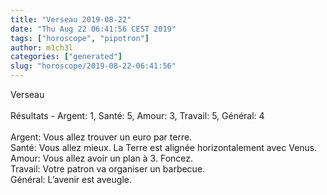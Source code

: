 ```yaml
---
title: "Verseau 2019-08-22"
date: "Thu Aug 22 06:41:56 CEST 2019"
tags: ["horoscope", "pipotron"]
author: m1ch3l
categories: ["generated"]
slug: "horoscope/2019-08-22-06:41:56"
---
```


Verseau<br>
<br>
Résultats - Argent: 1, Santé: 5, Amour: 3, Travail: 5, Général: 4<br>
<br>
Argent:  Vous allez trouver un euro par terre. <br>
Santé:   Vous allez mieux. La Terre est alignée horizontalement avec Venus.<br>
Amour:   Vous allez avoir un plan à 3. Foncez.<br>
Travail: Votre patron va organiser un barbecue. <br>
Général: L’avenir est aveugle.<br>

